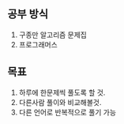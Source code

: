 ## 공부 방식
1. 구종만 알고리즘 문제집
2. 프로그래머스
## 목표
1. 하루에 한문제씩 풀도록 할 것.  
2. 다른사람 풀이와 비교해볼것.  
3. 다른 언어로 반복적으로 풀기 가능  
